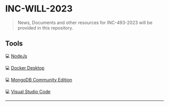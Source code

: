 # INC-WILL-2023

> News, Documents and other resources for INC-493-2023 will be provided in this repository.

## Tools

:computer: [NodeJs](https://nodejs.org/en)

:computer: [Docker Desktop](https://www.docker.com/products/docker-desktop/)

:computer: [MongoDB  Community Edition](https://www.mongodb.com/docs/manual/administration/install-community/#std-label-install-mdb-community-edition)

:computer: [Visual Studio Code](https://code.visualstudio.com/)

---
